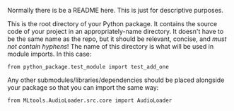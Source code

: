 Normally there is be a README here. This is just for descriptive purposes.

This is the root directory of your Python package. It contains the source code
of your project in an appropriately-name directory. It doesn't have to be the
same name as the repo, but it should be relevant, concise, and _must not
contain hyphens_! The name of this directory is what will be used in module
imports. In this case:

```
from python_package.test_module import test_add_one
```

Any other submodules/libraries/dependencies should be placed alongside your
package so that you can import the same way:

```
from MLtools.AudioLoader.src.core import AudioLoader
```
